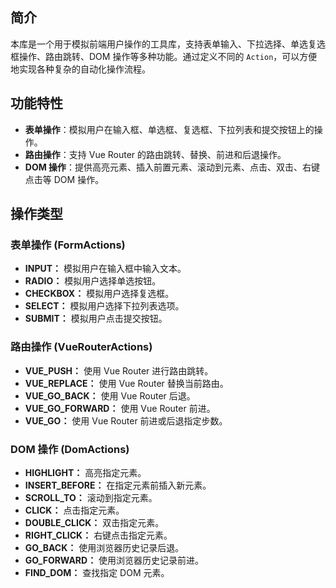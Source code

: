 ## 简介

本库是一个用于模拟前端用户操作的工具库，支持表单输入、下拉选择、单选复选框操作、路由跳转、DOM 操作等多种功能。通过定义不同的 `Action`，可以方便地实现各种复杂的自动化操作流程。

## 功能特性

- **表单操作**：模拟用户在输入框、单选框、复选框、下拉列表和提交按钮上的操作。
- **路由操作**：支持 Vue Router 的路由跳转、替换、前进和后退操作。
- **DOM 操作**：提供高亮元素、插入前置元素、滚动到元素、点击、双击、右键点击等 DOM 操作。

## 操作类型

### 表单操作 (FormActions)

- **INPUT：** 模拟用户在输入框中输入文本。
- **RADIO：** 模拟用户选择单选按钮。
- **CHECKBOX：** 模拟用户选择复选框。
- **SELECT：** 模拟用户选择下拉列表选项。
- **SUBMIT：** 模拟用户点击提交按钮。

### 路由操作 (VueRouterActions)

- **VUE_PUSH：** 使用 Vue Router 进行路由跳转。
- **VUE_REPLACE：** 使用 Vue Router 替换当前路由。
- **VUE_GO_BACK：** 使用 Vue Router 后退。
- **VUE_GO_FORWARD：** 使用 Vue Router 前进。
- **VUE_GO：** 使用 Vue Router 前进或后退指定步数。

### DOM 操作 (DomActions)

- **HIGHLIGHT：** 高亮指定元素。
- **INSERT_BEFORE：** 在指定元素前插入新元素。
- **SCROLL_TO：** 滚动到指定元素。
- **CLICK：** 点击指定元素。
- **DOUBLE_CLICK：** 双击指定元素。
- **RIGHT_CLICK：** 右键点击指定元素。
- **GO_BACK：** 使用浏览器历史记录后退。
- **GO_FORWARD：** 使用浏览器历史记录前进。
- **FIND_DOM：** 查找指定 DOM 元素。
